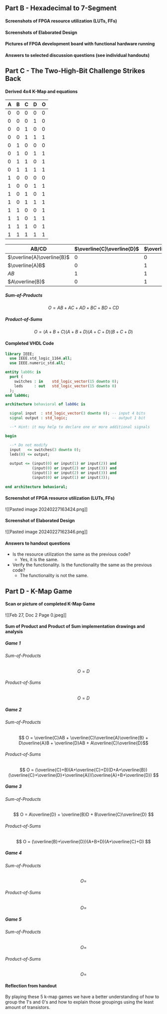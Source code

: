 ## Part B - Hexadecimal to 7-Segment
#### Screenshots of FPGA resource utilization (LUTs, FFs) 

#### Screenshots of Elaborated Design 

#### Pictures of FPGA development board with functional hardware running 

#### Answers to selected discussion questions (see individual handouts) 


## Part C - The Two-High-Bit Challenge Strikes Back
#### Derived 4x4 K-Map and equations 

| A   | B   | C   | D   | O   |
| --- | --- | --- | --- | --- |
| 0   | 0   | 0   | 0   | 0   |
| 0   | 0   | 0   | 1   | 0   |
| 0   | 0   | 1   | 0   | 0   |
| 0   | 0   | 1   | 1   | 1   |
| 0   | 1   | 0   | 0   | 0   |
| 0   | 1   | 0   | 1   | 1   |
| 0   | 1   | 1   | 0   | 1   |
| 0   | 1   | 1   | 1   | 1   |
| 1   | 0   | 0   | 0   | 0   |
| 1   | 0   | 0   | 1   | 1   |
| 1   | 0   | 1   | 0   | 1   |
| 1   | 0   | 1   | 1   | 1   |
| 1   | 1   | 0   | 0   | 1   |
| 1   | 1   | 0   | 1   | 1   |
| 1   | 1   | 1   | 0   | 1   |
| 1   | 1   | 1   | 1   | 1   |

| AB/CD                      | $\overline{C}\overline{D}$ | $\overline{C}D$ | $CD$ | $C\overline{D}$ |
| -------------------------- | -------------------------- | --------------- | ---- | --------------- |
| $\overline{A}\overline{B}$ | 0                          | 0               | 1    | 0               |
| $\overline{A}B$            | 0                          | 1               | 1    | 1               |
| $AB$                       | 1                          | 1               | 1    | 1               |
| $A\overline{B}$            | 0                          | 1               | 1    | 1               |
##### Sum-of-Products
$$ O = AB + AC + AD + BC + BD + CD $$
##### Product-of-Sums
$$ O = (A+B+C)(A+B+D)(A+C+D)(B+C+D)$$

#### Completed VHDL Code 
```vhdl
library IEEE;
  use IEEE.std_logic_1164.all;
  use IEEE.numeric_std.all;

entity lab06c is
  port (
    switches : in    std_logic_vector(15 downto 0);
    leds     : out   std_logic_vector(15 downto 0)
  );
end lab06c;

architecture behavioral of lab06c is

  signal input  : std_logic_vector(3 downto 0); -- input 4 bits
  signal output : std_logic;                    -- output 1 bit

  --* Hint: it may help to declare one or more additional signals

begin

  --* Do not modify
  input   <= switches(3 downto 0);
  leds(0) <= output;
  
  output <= (input(0) or input(1) or input(2)) and
		    (input(0) or input(2) or input(3)) and 
		    (input(1) or input(2) or input(3)) and 
		    (input(0) or input(1) or input(3));
  
end architecture behavioral;
```
#### Screenshot of FPGA resource utilization (LUTs, FFs) 
![[Pasted image 20240227163424.png]]
#### Screenshot of Elaborated Design 
![[Pasted image 20240227162346.png]]
#### Answers to handout questions
- Is the resource utilization the same as the previous code?
	- Yes, it is the same.
- Verify the functionality. Is the functionality the same as the previous code?
	- The functionality is not the same.

## Part D - K-Map Game
#### Scan or picture of completed K-Map Game 
![[Feb 27, Doc 2 Page 0.jpeg]]
#### Sum of Product and Product of Sum implementation drawings and analysis 
##### Game 1
###### Sum-of-Products
$$ O = D $$
###### Product-of-Sums
$$ O = D $$
##### Game 2
###### Sum-of-Products
$$ O = \overline{C}AB + \overline{C}\overline{A}\overline{B} + D\overline{A}B + \overline{D}AB + A\overline{C}\overline{D}$$
###### Product-of-Sums
$$ O = (\overline{C}+B)(A+\overline{C}+D)(D+A+\overline{B})(\overline{C}+\overline{D}+\overline{A})(\overline{A}+B+\overline{D}) $$
##### Game 3
###### Sum-of-Products
$$ O = A\overline{D} + \overline{B}D + B\overline{C}\overline{D} $$
###### Product-of-Sums
$$ O = (\overline{B}+\overline{D})(A+B+D)(A+\overline{C}+D) $$
##### Game 4
###### Sum-of-Products
$$ O =  $$
###### Product-of-Sums
$$ O =  $$
##### Game 5
###### Sum-of-Products
$$ O =  $$
###### Product-of-Sums
$$ O =  $$

#### Reflection from handout
By playing these 5 k-map games we have a better understanding of how to group the 1's and 0's and how to explain those groupings using the least amount of transistors.